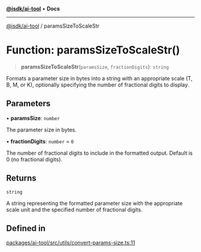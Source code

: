 [**@isdk/ai-tool**](../README.md) • **Docs**

***

[@isdk/ai-tool](../globals.md) / paramsSizeToScaleStr

# Function: paramsSizeToScaleStr()

> **paramsSizeToScaleStr**(`paramsSize`, `fractionDigits`): `string`

Formats a parameter size in bytes into a string with an appropriate scale (T, B, M, or K),
optionally specifying the number of fractional digits to display.

## Parameters

• **paramsSize**: `number`

The parameter size in bytes.

• **fractionDigits**: `number` = `0`

The number of fractional digits to include in the formatted output. Default is 0 (no fractional digits).

## Returns

`string`

A string representing the formatted parameter size with the appropriate scale unit and the specified number of fractional digits.

## Defined in

[packages/ai-tool/src/utils/convert-params-size.ts:11](https://github.com/isdk/ai-tool.js/blob/e324043799402aa2caa41711a9168487ab85c166/src/utils/convert-params-size.ts#L11)
